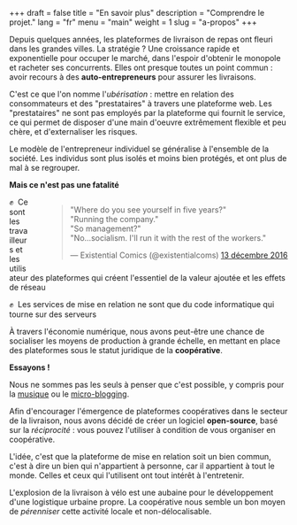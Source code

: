 +++
draft = false
title = "En savoir plus"
description = "Comprendre le projet."
lang = "fr"
menu = "main"
weight = 1
slug = "a-propos"
+++

Depuis quelques années, les plateformes de livraison de repas ont fleuri dans les grandes villes.
La stratégie ? Une croissance rapide et exponentielle pour occuper le marché,
dans l'espoir d'obtenir le monopole et racheter ses concurrents.
Elles ont presque toutes un point commun : avoir recours à des **auto-entrepreneurs** pour assurer les livraisons.

C'est ce que l'on nomme l'_ubérisation_ :
mettre en relation des consommateurs et des "prestataires" à travers une plateforme web.
Les "prestataires" ne sont pas employés par la plateforme qui fournit le service,
ce qui permet de disposer d'une main d'oeuvre extrêmement flexible et peu chère,
et d'externaliser les risques.

Le modèle de l'entrepreneur individuel se généralise à l'ensemble de la société.
Les individus sont plus isolés et moins bien protégés, et ont plus de mal à se regrouper.

**Mais ce n'est pas une fatalité**

<div style="float: right; margin-left: 36px;">
  <blockquote class="twitter-tweet mx-auto" data-lang="fr">
    <p lang="en" dir="ltr">
    &quot;Where do you see yourself in five years?&quot;<br>
    &quot;Running the company.&quot;<br>
    &quot;So management?&quot;<br>&quot;No…socialism. I&#39;ll run it with the rest of the workers.&quot;
    </p>
    &mdash; Existential Comics (@existentialcoms) <a href="https://twitter.com/existentialcoms/status/808497790384906240">13 décembre 2016</a>
  </blockquote>
</div>

✊  Ce sont les travailleurs et les utilisateur des plateformes qui créent l'essentiel de la valeur ajoutée et les effets de réseau

✊  Les services de mise en relation ne sont que du code informatique qui tourne sur des serveurs

À travers l'économie numérique, nous avons peut-être une chance de socialiser les moyens de production à grande échelle,
en mettant en place des plateformes sous le statut juridique de la **coopérative**.

**Essayons !**

Nous ne sommes pas les seuls à penser que c'est possible, y compris pour la [musique](https://resonate.is/) ou le [micro-blogging](https://www.theguardian.com/commentisfree/2016/sep/29/save-twitter-buy-platform-shared-ownership).

Afin d'encourager l'émergence de plateformes coopératives dans le secteur de la livraison,
nous avons décidé de créer un logiciel **open-source**,
basé sur la _réciprocité_ : vous pouvez l'utiliser à condition de vous organiser en coopérative.

L'idée, c'est que la plateforme de mise en relation soit un bien commun, c'est à dire un bien qui n'appartient à personne, car il appartient à tout le monde. Celles et ceux qui l'utilisent ont tout intérêt à l'entretenir.

L'explosion de la livraison à vélo est une aubaine pour le développement d'une logistique urbaine propre.
La coopérative nous semble un bon moyen de _pérenniser_ cette activité locale et non-délocalisable.

<!-- **Plein de coopératives**

Parce qu'ensemble on va plus loin,

Nous n'avons pas encore toutes les réponses, mais si vous aimez l'idée générale, contactez-nous sur &#099;&#111;&#110;&#116;&#097;&#099;&#116;&#064;&#099;&#111;&#111;&#112;&#099;&#121;&#099;&#108;&#101;&#046;&#111;&#114;&#103; -->

<!--

C'est aux travailleurs des plateformes de décider des conditions de travail, de la tarification, et des horaires, sur un modèle démocratique et ouvert : ce modèle existe, c'est celui

Créer une coopérative, car c'est la seule forme d'entreprise qui garantit la pérennisation d'une activité.

#### Vie privée

Nous pensons qu'il est possible de créer assez facilement un clone open-source des plateformes de foodtech, offrant le même niveau de qualité, afin d'offrir la possibilité à des coopératives de livreurs de se mettre en place.

Bien entendu, la technologie

#### Une entreprise locale

Nous pensons que la livraison de repas à vélo est une activité locale, propre à chaque ville.
Il est possible de relocaliser ce genre d'activité sous la forme de coopératives, chaque coopérative hébergeant elle-même la plateforme de mise en relation.
Cela devrait permettre de réduire drastiquement les coûts d'infrastructure et donc la consommation énergétique, tout en évitant de centraliser les données.

-->

